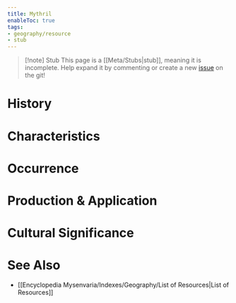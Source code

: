 ```yaml
---
title: Mythril
enableToc: true
tags:
- geography/resource
- stub
---
```


> [!note] Stub
> This page is a [[Meta/Stubs|stub]], meaning it is incomplete. Help expand it by commenting or create a new [issue](https://github.com/RagtimeGal/quartz--encyclopedia-mysenvaria/issues/new/choose) on the git!


# History

# Characteristics

# Occurrence

# Production & Application

# Cultural Significance

# See Also
- [[Encyclopedia Mysenvaria/Indexes/Geography/List of Resources|List of Resources]]